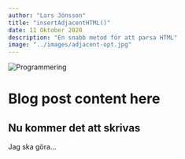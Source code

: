 ```yaml
---
author: "Lars Jönsson"
title: "insertAdjacentHTML()"
date: 11 Oktober 2020
description: "En snabb metod för att parsa HTML"
image: "../images/adjacent-opt.jpg"
---
```


![Programmering](../images/adjacent-opt.jpg)

# Blog post content here

## Nu kommer det att skrivas

Jag ska göra...

